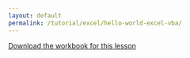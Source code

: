 ```yaml
---
layout: default
permalink: /tutorial/excel/hello-world-excel-vba/
---
```



[Download the workbook for this lesson](/assets/files/HelloWorld_FirstProgram.xlsm) 
